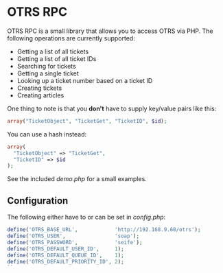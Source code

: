 # OTRS RPC

OTRS RPC is a small library that allows you to access OTRS via PHP. The following operations are currently supported:

* Getting a list of all tickets
* Getting a list of all ticket IDs
* Searching for tickets
* Getting a single ticket
* Looking up a ticket number based on a ticket ID
* Creating tickets
* Creating articles

One thing to note is that you **don't** have to supply key/value pairs like this:

```php
array("TicketObject", "TicketGet", "TicketID", $id);
```

You can use a hash instead:

```php
array(
  "TicketObject" => "TicketGet",
  "TicketID" => $id
);
```

See the included *demo.php* for a small examples.

## Configuration

The following either have to or can be set in *config.php*:

```php
define('OTRS_BASE_URL',            'http://192.168.9.60/otrs');
define('OTRS_USER',                'soap');
define('OTRS_PASSWORD',            'seife');
define('OTRS_DEFAULT_USER_ID',     1);
define('OTRS_DEFAULT_QUEUE_ID',    1);
define('OTRS_DEFAULT_PRIORITY_ID', 2);
``
